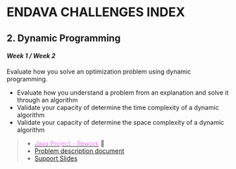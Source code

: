 # ENDAVA CHALLENGES INDEX

## 2. Dynamic Programming
#### *Week 1 / Week 2* 

Evaluate how you solve an optimization problem using dynamic programming.

- Evaluate how you understand a problem from an explanation and solve it through an algorithm
- Validate your capacity of determine the time complexity of a dynamic algorithm
- Validate your capacity of determine the space complexity of a dynamic algorithm
  
> - [<font color="violet">Java Project - Rework</font>](https://github.com/Safimmi/Dynamic_Programming/tree/master/vacuum) :memo:
> - [Problem description document](https://github.com/Safimmi/Dynamic_Programming/blob/master/Challenge%20-%20Dynamic%20Programming.pdf)
> - [Support Slides](https://github.com/Safimmi/Dynamic_Programming/blob/master/Challenge%20-%20Dynamic%20Programming.pptx)







